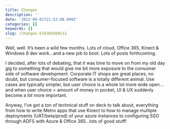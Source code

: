 ```yaml
---
title: Changes
description: ''
date: '2012-08-01T21:52:08.000Z'
categories: []
keywords: []
slug: /changes-61630d3b0112
---
```


Well, well. It’s been a wild few months. Lots of cloud, Office 365, Kinect & Windows 8 dev work…and a new job to boot. Lots of posts forthcoming.

I decided, after lots of debating, that it was time to move on from my old day gig to something that would give me bit more exposure to the consumer side of software development. Corporate IT shops are great places, no doubt, but consumer-focused software is a totally different animal. Use cases are typically simpler, but user choice is a whole lot more wide open…and when user choice = amount of money in pocket, UI & UX suddenly become a _lot_ more important.

Anyway, I’ve got a ton of technical stuff on deck to talk about, everything from how to write Metro apps that use Kinect to how to manage multiple deployments (UAT/beta/prod) of your azure instances to configuring SSO through ADFS with Azure & Office 365…lots of good stuff!